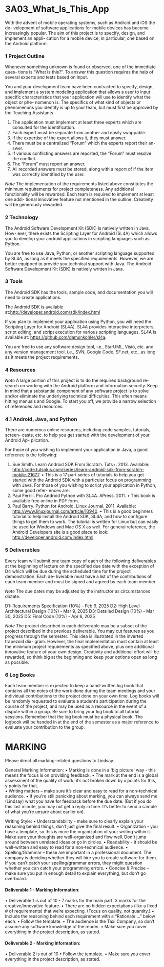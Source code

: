 # 3A03_What_Is_This_App 

With the advent of mobile operating systems, such as Android and iOS the de-
velopment of software applications for mobile devices has become increasingly 
popular. The aim of this project is to specify, design, and implement an appli-
cation for a mobile device, in particular, one based on the Android platform.

### 1 Project Outline
Whenever something unknown is found or observed, one of the immediate ques-
tions is “What is this?”. To answer this question requires the help of several 
experts and tests based on input.

You and your development team have been contracted to specify, design, and 
implement a system modeling application that allows a user to input specific 
characteristics that your application will use to identify what the object or phe-
nomenon is. The specifics of what kind of objects or phenomenons you identify 
is up to your team, but must first be approved by the Teaching Assistants.

1. The application must implement at least three experts which are consulted
for the identification.
2. Each expert must be separate from another and easily swappable.
3. If the expertise of the expert allows it, they must answer.
4. There must be a centralized “Forum” which the experts report their an-
swer.
5. If various conflicting answers are reported, the “Forum” must resolve the
conflict.
6. The “Forum” must report an answer.
7. All recorded answers must be stored, along with a report of if the item
was correctly identified by the user.

*Note* The implementation of the requirements listed above constitutes the 
minimum requirements for project completeness. Any additional functionality 
will be rewarded. Each team is required to implement at least one addi-
tional innovative feature not mentioned in the outline. Creativity will be 
generously rewarded.

### 2 Technology
The Android Software Development Kit (SDK) is natively written in Java. How-
ever, there exists the Scripting Layer for Android (SL4A) which allows you to 
develop your android applications in scripting languages such as Python.

You are free to use Java, Python, or another scripting language supported by 
SL4A, as long as it meets the specified requirements. However, we are better 
equipped to provide you technical support with Java. The Android Software 
Development Kit (SDK) is natively written in Java.

### 3 Tools
The Android SDK has the tools, sample code, and documentation you will 
need to create applications.

The Android SDK is available at:http://developer.android.com/sdk/index.html

If you plan to implement your application using Python, you will need the 
Scripting Layer for Android (SL4A). SL4A provides interactive interpreters, 
script editing, and script execution for various scripting languages. SL4A is 
available at: https://github.com/damonkohler/sl4a.

You are free to use any software design tool, i.e., StarUML, Visio, etc. and any 
version management tool, i.e., SVN, Google Code, SF.net, etc., as long as it 
meets the project requirements.

### 4 Resources
*Note* A large portion of this project is to do the required background re-
search on working with the Android platform and information security. Keep 
in mind that a substantial component of any software project is to solve and/or 
eliminate the underlying technical difficulties. This often means hitting manuals 
and Google. To start you off, we provide a narrow selection of references and 
resources.

### 4.1 Android, Java, and Python
There are numerous online resources, including code samples, tutorials, screen-
casts, etc. to help you get started with the development of your Android Ap-
plication.

For those of you wishing to implement your application in Java, a good reference 
is the following:
1. Sue Smith. Learn Android SDK From Scratch. Tuts+. 2013. Available: 
http://code.tutsplus.com/series/learn-android-sdk-from-scratch–mobile-21677.
• This is a 17 part series of tutorials to help you get started with the 
Android SDK with a particular focus on programming with Java.
For those of you wishing to script your application in Python, some good refer-
ences are:
1. Paul Ferrill. Pro Android Python with SL4A. APress. 2011.
• This book is available free online in PDF form.
2. Paul Barry. Python for Android. Linux Journal. 2011. Available:
http://www.linuxjournal.com/article/10940.
• This is a good beginners tutorial to help install the Android SDK, 
SL4A, and how to configure things to get them to work. The tutorial 
is written for Linux but can easily be used for Windows and Mac OS 
X as well.
For general reference, the Android Developers site is a good place to look: 
http://developer.android.com/index.html.

### 5 Deliverables
Every team will submit one team copy of each of the following deliverables at 
the beginning of lecture on the specified due date with the exception of D4 which 
will be due during the scheduled time for the project demonstration. Each de-
liverable must have a list of the contributions of each team member and must 
be signed and agreed by each team member.

*Note* The due dates may be adjusted by the instructor as circumstances 
dictate.

D1: Requirements Specification (10%) - Feb 9, 2025
D2: High Level Architectural Design (10%) - Mar 9, 2025
D3: Detailed Design (10%) - Mar 30, 2025
D5: Final Code (10%) - Apr 6, 2025

*Note* The project described in each deliverable may be a subset of the project 
described in the previous deliverable. You may cut features as you progress 
through the semester. This idea is illustrated in the inverted trapezoid dia-
gram. However, the final implementation must contain at least the minimum 
project requirements as specified above, plus one additional innovative 
feature of your own design. Creativity and additional effort will be rewarded, 
so think big at the beginning and keep your options open as long as possible.

### 6 Log Books
Each team member is expected to keep a hand-written log book that contains 
all the notes of the work done during the team meetings and your individual 
contributions to the project done on your own time. Log books will be randomly 
requested to evaluate a student’s participation during the course of the project, 
and may be used as a resource in the event of a dispute within a group. Be 
sure to bring your log book to all tutorial sessions. Remember that the log 
book must be a physical book. The logbook will be handed in at the end of the 
semester as a major reference to evaluate your contribution to the group.

# MARKING

Please direct all marking-related questions to Lindsay. 

General Marking Information:
• Marking is done in a 'big picture' way - this means the focus is on providing 
feedback. 
• The mark at the end is a global assessment of the quality of work; it’s not broken 
down by x points for this, y points for that.  
• Writing matters – make sure it’s clear and easy to read for a non-technical 
audience. 
• If you're still panicking about marking, you can always send me (Lindsay) what you 
have for feedback before the due date. (But if you do this last minute, you may not 
get a reply in time. It’s better to send a sample of what you’re unsure about earlier 
on).

Writing Style:
• Understandability - make sure to clearly explain your reasoning behind things, 
don’t just give the final result. 
• Organization - you have a template, so this is more the organization of your writing
within it. Make sure your thoughts are well-organized and flow well. Don't jump 
around between unrelated ideas or go in circles.
• Readability - it should be well-written and easy to read for a non-technical 
audience.
• Spelling/Grammar – these are important in a professional document. The company
is deciding whether they will hire you to create software for them. If you can’t 
catch your spelling/grammar errors, they might question whether you can catch 
your programming errors.
• Concise & Precise – make sure you put in enough detail to explain everything, but 
don’t go overboard.

#### Deliverable 1 - Marking Information:
• Deliverable 1 is out of 10 - 7 marks for the main part, 3 marks for the 
creative/innovative feature.
• There are no hidden expectations (like a fixed # of requirements) that we’re 
expecting. (Focus on quality, not quantity.)
• Include the reasoning behind each requirement with a “Rationale:...” below each.
• Follow the template. 
• The audience is the Taxi Company, so don’t assume any software knowledge of the
reader.
• Make sure you cover everything in the project description, as stated.

#### Deliverable 2 - Marking Information:
• Deliverable 2 is out of 10 
• Follow the template. 
• Make sure you cover everything in the project description, as stated.